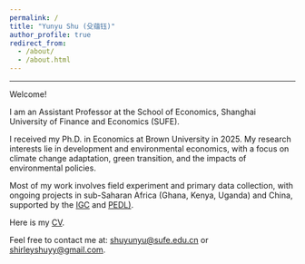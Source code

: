 ```yaml
---
permalink: /
title: "Yunyu Shu (殳蕴钰)"
author_profile: true
redirect_from: 
  - /about/
  - /about.html
---
```


------
Welcome!

I am an Assistant Professor at the School of Economics, Shanghai University of Finance and Economics (SUFE).

I received my Ph.D. in Economics at Brown University in 2025. My research interests lie in development and environmental economics, with a focus on climate change adaptation, green transition, and the impacts of environmental policies. 

Most of my work involves field experiment and primary data collection, with ongoing projects in sub-Saharan Africa (Ghana, Kenya, Uganda) and China, supported by the [IGC](https://www.theigc.org/) and [PEDL)](https://pedl.cepr.org/).

Here is my [CV](https://shirleyshu0503.github.io/files/CV_YunyuShu.pdf).

Feel free to contact me at: [shuyunyu@sufe.edu.cn](mailto:shuyunyu@sufe.edu.cn) or [shirleyshuyy@gmail.com](mailto:shirleyshuyy@gmail.com).
